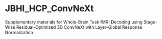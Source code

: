 # JBHI_HCP_ConvNeXt
Supplementary materials for Whole-Brain Task fMRI Decoding using Stage-Wise Residual-Optimized 3D ConvNeXt with Layer-Global Response Normalization
